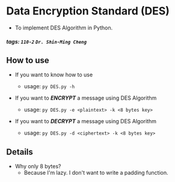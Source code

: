 # Data Encryption Standard (DES)

- To implement DES Algorithm in Python.

##### tags: `110-2` `Dr. Shin-Ming Cheng`

## How to use

- If you want to know how to use
	- usage: `py DES.py -h`

- If you want to ***ENCRYPT*** a message using DES Algorithm
	- usage: `py DES.py -e <plaintext> -k <8 bytes key>`

- If you want to ***DECRYPT*** a message using DES Algorithm
	- usage: `py DES.py -d <ciphertext> -k <8 bytes key>`

## Details

- Why only 8 bytes?
	- Because I'm lazy. I don't want to write a padding function.
